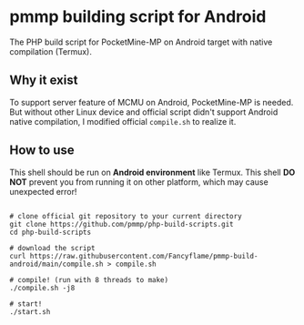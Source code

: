 # pmmp building script for Android
The PHP build script for PocketMine-MP on Android target with native compilation (Termux).

## Why it exist
To support server feature of MCMU on Android, PocketMine-MP is needed. But without other Linux device and official script didn't support Android native compilation, I modified official `compile.sh` to realize it.

## How to use
This shell should be run on **Android environment** like Termux. This shell **DO NOT** prevent you from running it on other platform, which may cause unexpected error!

```shell

# clone official git repository to your current directory
git clone https://github.com/pmmp/php-build-scripts.git
cd php-build-scripts

# download the script
curl https://raw.githubusercontent.com/Fancyflame/pmmp-build-android/main/compile.sh > compile.sh

# compile! (run with 8 threads to make)
./compile.sh -j8

# start!
./start.sh

```
